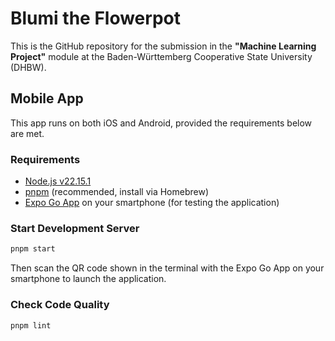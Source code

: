 # Blumi the Flowerpot

This is the GitHub repository for the submission in the **"Machine Learning Project"** module at the Baden-Württemberg Cooperative State University (DHBW).

## Mobile App

This app runs on both iOS and Android, provided the requirements below are met.

### Requirements

- [Node.js v22.15.1](https://nodejs.org/en/download)
- [pnpm](https://pnpm.io/installation#using-homebrew) (recommended, install via Homebrew)
- [Expo Go App](https://expo.dev/go) on your smartphone (for testing the application)

### Start Development Server

```sh
pnpm start
```

Then scan the QR code shown in the terminal with the Expo Go App on your smartphone to launch the application.

### Check Code Quality

```sh
pnpm lint
```
